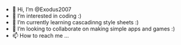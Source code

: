 - 👋 Hi, I’m @Exodus2007
- 👀 I’m interested in coding :)
- 🌱 I’m currently learning cascadinng style sheets :)
- 💞️ I’m looking to collaborate on making simple apps and games :)
- 📫 How to reach me ...

<!---
Exodus2007/Exodus2007 is a ✨ special ✨ repository because its `README.md` (this file) appears on your GitHub profile.
You can click the Preview link to take a look at your changes.
--->
